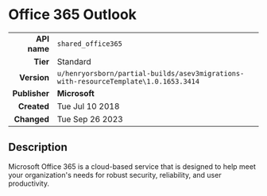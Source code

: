 # Office 365 Outlook
| | |
|-:|-|
|**API name**|`shared_office365`|
|**Tier**|Standard|
|**Version**|`u/henryorsborn/partial-builds/asev3migrations-with-resourceTemplate\1.0.1653.3414`|
|**Publisher**|**Microsoft**|
|**Created**|Tue Jul 10 2018|
|**Changed**|Tue Sep 26 2023|

## Description
Microsoft Office 365 is a cloud-based service that is designed to help meet your organization's needs for robust security, reliability, and user productivity.
